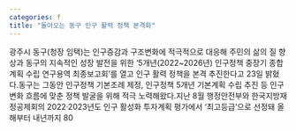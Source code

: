 ```yaml
---
categories: f
title: "돌아오는 동구 인구 활력 정책 본격화"
---
```

광주시 동구(청장 임택)는 인구증감과 구조변화에 적극적으로 대응해 주민의 삶의 질 향상과 동구의 지속적인 성장 발전을 위한 ‘5개년(2022~2026년) 인구정책 중장기 종합계획 수립 연구용역 최종보고회’를 열고 인구 활력 정책을 본격 추진한다고 23일 밝혔다.동구는 그동안 인구정책 기본조례 제정, 인구정책 5개년 기본계획 수립 추진 등 인구 변화 흐름에 맞춘 정책 발굴을 위해 적극 노력해왔다.지난 8월 행정안전부와 한국지방재정공제회의 2022·2023년도 인구 활성화 투자계획 평가에서 ‘최고등급’으로 선정돼 올해부터 내년까지 80